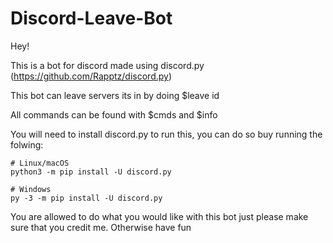 # Discord-Leave-Bot

Hey!

This is a bot for discord made using discord.py (https://github.com/Rapptz/discord.py)

This bot can leave servers its in by doing $leave id

All commands can be found with $cmds and $info

You will need to install discord.py to run this, you can do so buy running the folwing:
``` 
# Linux/macOS
python3 -m pip install -U discord.py

# Windows
py -3 -m pip install -U discord.py
```
You are allowed to do what you would like with this bot just please make sure that you credit me. Otherwise have fun
